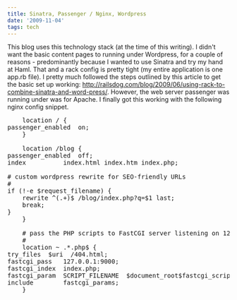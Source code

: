 ```yaml
---
title: Sinatra, Passenger / Nginx, Wordpress
date: '2009-11-04'
tags: tech
---
```


This blog uses this technology stack (at the time of this writing). I didn't want the basic content pages to running under Wordpress, for a couple of reasons - predominantly because I wanted to use Sinatra and try my hand at Haml. That and a rack config is pretty tight (my entire application is one app.rb file). I pretty much followed the steps outlined by this article to get the basic set up working: http://railsdog.com/blog/2009/06/using-rack-to-combine-sinatra-and-word-press/. However, the web server passenger was running under was for Apache. I finally got this working with the following nginx config snippet.

<!--more -->

<pre lang="bash">
    location / {
passenger_enabled  on;
    }

    location /blog {
passenger_enabled  off;
index          index.html index.htm index.php;

# custom wordpress rewrite for SEO-friendly URLs
#
if (!-e $request_filename) {
    rewrite ^(.+)$ /blog/index.php?q=$1 last;
    break;
}
    }

    # pass the PHP scripts to FastCGI server listening on 127.0.0.1:9000
    #
    location ~ .*.php$ {
try_files  $uri  /404.html;
fastcgi_pass   127.0.0.1:9000;
fastcgi_index  index.php;
fastcgi_param  SCRIPT_FILENAME  $document_root$fastcgi_script_name;
include        fastcgi_params;
    }
</pre>
